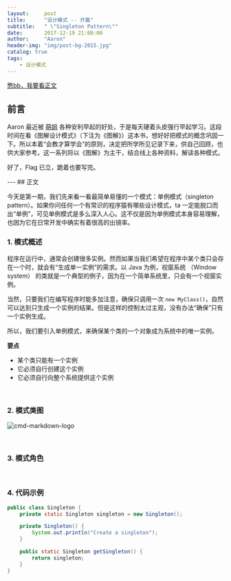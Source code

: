 ```yaml
---
layout:     post
title:      "设计模式 -- 开篇"
subtitle:   " \"Singleton Pattern\""
date:       2017-12-19 21:00:00
author:     "Aaron"
header-img: "img/post-bg-2015.jpg"
catalog: true
tags:
    - 设计模式
---
```



[憋bb，我要看正文](#build)

## 前言

Aaron 最近被 [萌姐](https://weibo.com/zhangmenggyl) 各种安利早起的好处，于是每天硬着头皮强行早起学习。这段时间在看《图解设计模式》（下注为《图解》）这本书，想好好把模式的概念巩固一下。所以本着“会教才算学会”的原则，决定把所学所见记录下来，供自己回顾，也供大家参考。这一系列将以《图解》为主干，结合线上各种资料，解读各种模式。

好了，Flag 已立，跪着也要写完。
<br/>

<p id = "build"></p>
---
## 正文

今天是第一期，我们先来看一看最简单易懂的一个模式：单例模式（singleton pattern）。如果你问任何一个有常识的程序猿有哪些设计模式，ta 一定能脱口而出“单例”，可见单例模式是多么深入人心。这不仅是因为单例模式本身容易理解，也因为它在日常开发中确实有着很高的出镜率。

### 1. 模式概述
程序在运行中，通常会创建很多实例。然而如果当我们希望在程序中某个类只会存在一个时，就会有“生成单一实例”的需求。以 Java 为例，视窗系统 （Window system） 的类就是一个典型的例子，因为在一个简单系统里，只会有一个视窗实例。

当然，只要我们在编写程序时能多加注意，确保只调用一次 `new MyClass()`，自然可以达到只生成一个实例的结果。但是这样的控制太过主观，没有办法“确保”只有一个实例生成。

所以，我们要引入单例模式，来确保某个类的一个对象成为系统中的唯一实例。

**要点**

- 某个类只能有一个实例
- 它必须自行创建这个实例
- 它必须自行向整个系统提供这个实例

<br />

### 2. 模式类图

![cmd-markdown-logo](/img/in-post/designpattern/single-1.png)

<br />

### 3. 模式角色


<br />

### 4. 代码示例


```java
public class Singleton {
    private static Singleton singleton = new Singleton();

    private Singleton() {
        System.out.println("Create a singleton");
    }

    public static Singleton getSingleton() {
        return singleton;
    }
}
```












